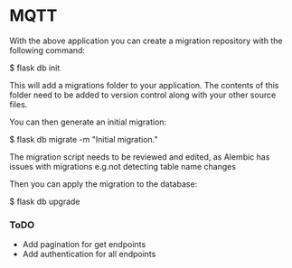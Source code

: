 # MQTT

With the above application you can create a migration repository with the following command:

$ flask db init

This will add a migrations folder to your application. 
The contents of this folder need to be added to version control along with your other source files.

You can then generate an initial migration:

$ flask db migrate -m "Initial migration."

The migration script needs to be reviewed and edited, as Alembic has issues with migrations e.g.not detecting table name changes

Then you can apply the migration to the database:

$ flask db upgrade

### ToDO

- Add pagination for get endpoints
- Add authentication for all endpoints